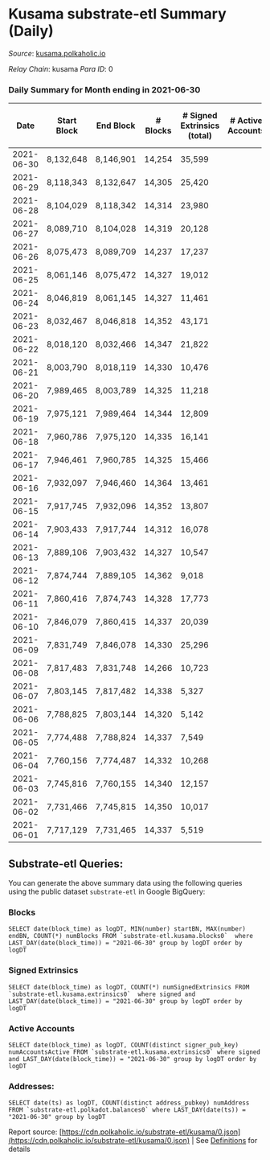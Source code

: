 # Kusama substrate-etl Summary (Daily)

_Source_: [kusama.polkaholic.io](https://kusama.polkaholic.io)

*Relay Chain*: kusama
*Para ID*: 0



### Daily Summary for Month ending in 2021-06-30


| Date | Start Block | End Block | # Blocks | # Signed Extrinsics (total) | # Active Accounts | # Passive | # New | # Addresses with Balances | # Events | # Transfers | # XCM Transfers In | # XCM Transfers Out |
| ---- | ----------- | --------- | -------- | --------------------------- | ----------------- | --------- | ----- | ------------------------- | -------- | ----------- | ------------------ | ------------------- |
| 2021-06-30 | 8,132,648 | 8,146,901 | 14,254  | 35,599 |  |  |  | 130,233 | 261,862 | 5,404 ($53,418,505.51) |   |   |
| 2021-06-29 | 8,118,343 | 8,132,647 | 14,305  | 25,420 |  |  |  |  | 214,626 | 5,754 ($80,523,994.15) |   |   |
| 2021-06-28 | 8,104,029 | 8,118,342 | 14,314  | 23,980 |  |  |  |  | 219,007 | 6,972 ($38,032,945.00) |   |   |
| 2021-06-27 | 8,089,710 | 8,104,028 | 14,319  | 20,128 |  |  |  |  | 196,773 | 5,106 ($18,342,901.73) |   |   |
| 2021-06-26 | 8,075,473 | 8,089,709 | 14,237  | 17,237 |  |  |  |  | 180,053 | 5,087 ($33,081,826.90) |   |   |
| 2021-06-25 | 8,061,146 | 8,075,472 | 14,327  | 19,012 |  |  |  |  | 183,484 | 4,694 ($55,465,428.98) |   |   |
| 2021-06-24 | 8,046,819 | 8,061,145 | 14,327  | 11,461 |  |  |  |  | 156,169 | 3,234 ($40,856,723.43) |   |   |
| 2021-06-23 | 8,032,467 | 8,046,818 | 14,352  | 43,171 |  |  |  |  | 286,223 | 4,193 ($90,356,004.78) |   |   |
| 2021-06-22 | 8,018,120 | 8,032,466 | 14,347  | 21,822 |  |  |  |  | 195,803 | 4,676 ($62,242,840.72) |   |   |
| 2021-06-21 | 8,003,790 | 8,018,119 | 14,330  | 10,476 |  |  |  |  | 147,185 | 4,059 ($24,412,947.84) |   |   |
| 2021-06-20 | 7,989,465 | 8,003,789 | 14,325  | 11,218 |  |  |  |  | 136,845 | 2,503 ($15,230,291.49) |   |   |
| 2021-06-19 | 7,975,121 | 7,989,464 | 14,344  | 12,809 |  |  |  |  | 165,460 | 3,138 ($18,338,359.54) |   |   |
| 2021-06-18 | 7,960,786 | 7,975,120 | 14,335  | 16,141 |  |  |  |  | 155,622 | 3,176 ($88,678,881.93) |   |   |
| 2021-06-17 | 7,946,461 | 7,960,785 | 14,325  | 15,466 |  |  |  |  | 165,618 | 3,913 ($56,135,097.46) |   |   |
| 2021-06-16 | 7,932,097 | 7,946,460 | 14,364  | 13,461 |  |  |  |  | 154,303 | 5,991 ($62,523,628.44) |   |   |
| 2021-06-15 | 7,917,745 | 7,932,096 | 14,352  | 13,807 |  |  |  |  | 150,488 | 5,221 ($59,007,821.25) |   |   |
| 2021-06-14 | 7,903,433 | 7,917,744 | 14,312  | 16,078 |  |  |  |  | 166,934 | 5,289 ($29,692,660.13) |   |   |
| 2021-06-13 | 7,889,106 | 7,903,432 | 14,327  | 10,547 |  |  |  |  | 140,133 | 4,386 ($24,415,975.84) |   |   |
| 2021-06-12 | 7,874,744 | 7,889,105 | 14,362  | 9,018 |  |  |  |  | 129,724 | 4,216 ($32,017,660.87) |   |   |
| 2021-06-11 | 7,860,416 | 7,874,743 | 14,328  | 17,773 |  |  |  |  | 175,100 | 11,531 ($87,899,679.34) |   |   |
| 2021-06-10 | 7,846,079 | 7,860,415 | 14,337  | 20,039 |  |  |  |  | 191,407 | 15,740 ($93,747,673.02) |   |   |
| 2021-06-09 | 7,831,749 | 7,846,078 | 14,330  | 25,296 |  |  |  |  | 221,025 | 22,008 ($110,179,463.63) |   |   |
| 2021-06-08 | 7,817,483 | 7,831,748 | 14,266  | 10,723 |  |  |  |  | 144,379 | 7,175 ($175,993,014.75) |   |   |
| 2021-06-07 | 7,803,145 | 7,817,482 | 14,338  | 5,327 |  |  |  |  | 123,945 | 2,236 ($28,511,152.98) |   |   |
| 2021-06-06 | 7,788,825 | 7,803,144 | 14,320  | 5,142 |  |  |  |  | 119,070 | 1,766 ($11,179,763.15) |   |   |
| 2021-06-05 | 7,774,488 | 7,788,824 | 14,337  | 7,549 |  |  |  |  | 116,712 | 2,372 ($17,733,629.69) |   |   |
| 2021-06-04 | 7,760,156 | 7,774,487 | 14,332  | 10,268 |  |  |  |  | 136,605 | 3,042 ($17,529,002.01) |   |   |
| 2021-06-03 | 7,745,816 | 7,760,155 | 14,340  | 12,157 |  |  |  |  | 148,377 | 4,277 ($20,469,174.92) |   |   |
| 2021-06-02 | 7,731,466 | 7,745,815 | 14,350  | 10,017 |  |  |  |  | 146,767 | 2,918 ($36,287,226.67) |   |   |
| 2021-06-01 | 7,717,129 | 7,731,465 | 14,337  | 5,519 |  |  |  |  | 117,622 | 1,714 ($20,271,092.44) |   |   |

## Substrate-etl Queries:
You can generate the above summary data using the following queries using the public dataset `substrate-etl` in Google BigQuery:


### Blocks
```
SELECT date(block_time) as logDT, MIN(number) startBN, MAX(number) endBN, COUNT(*) numBlocks FROM `substrate-etl.kusama.blocks0`  where LAST_DAY(date(block_time)) = "2021-06-30" group by logDT order by logDT
```


### Signed Extrinsics
```
SELECT date(block_time) as logDT, COUNT(*) numSignedExtrinsics FROM `substrate-etl.kusama.extrinsics0`  where signed and LAST_DAY(date(block_time)) = "2021-06-30" group by logDT order by logDT
```


### Active Accounts
```
SELECT date(block_time) as logDT, COUNT(distinct signer_pub_key) numAccountsActive FROM `substrate-etl.kusama.extrinsics0` where signed and LAST_DAY(date(block_time)) = "2021-06-30" group by logDT order by logDT
```


### Addresses:
```
SELECT date(ts) as logDT, COUNT(distinct address_pubkey) numAddress FROM `substrate-etl.polkadot.balances0` where LAST_DAY(date(ts)) = "2021-06-30" group by logDT
```



Report source: [https://cdn.polkaholic.io/substrate-etl/kusama/0.json](https://cdn.polkaholic.io/substrate-etl/kusama/0.json) | See [Definitions](/DEFINITIONS.md) for details
